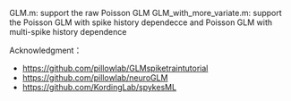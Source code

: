 GLM.m:
support the raw Poisson GLM
GLM_with_more_variate.m:
support the Poisson GLM with spike history dependecce and Poisson GLM with multi-spike history dependence

Acknowledgment：
-	https://github.com/pillowlab/GLMspiketraintutorial
-	https://github.com/pillowlab/neuroGLM
-	https://github.com/KordingLab/spykesML
